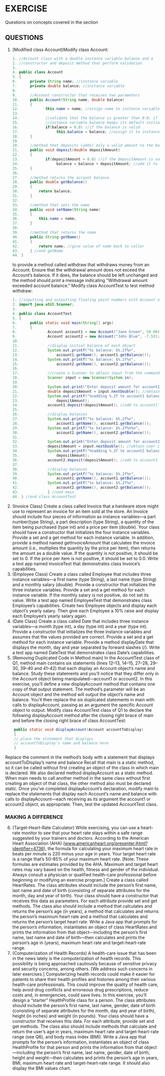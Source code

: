 # EXERCISE
Questions on concepts covered in the section

## QUESTIONS
1. (Modified class Account)Modify class Account:
    ```java
    1. //Account class with a double instance variable balance and a
    2. //constructor and deposit method that perform validation
    3. 
    4. public class Account
    5. {
    6.      private String name; //instance variable
    7.      private double balance; //instance variable
    8.      
    9.      //Account constructor that receives two parameters
    10.     public Account(String name, double balance)
    11.     {
    12.            this.name = name; //assign name to instance variable name
    13.            
    14.            //validate that the balance is greater than 0.0; if it's not
    15.            //instance variable balance keeps its default initial value of 0.0
    16.            if(balance > 0.0) //if the balance is valid
    17.                 this.balance = balance; //assign it to instance variable balance
    18.     }
    19.
    20.     //method that deposits (adds) only a valid amount to the balance
    21.     public void deposit(double depositAmount)
    22.     {
    23.            if(depositAmount > 0.0) //if the depositAmount is valid
    24.                 balance = balance + depositAmount; //add it to the balance
    25.     }
    26.     
    27.     //method returns the account balance
    28.     public double getBalance()
    29.     {
    30.         return balance;
    31.     }
    32.
    33.     //method that sets the name
    34.     public void setName(String name)
    35.     {
    36.         this.name = name;
    37.     }
    38.
    39.     //method that returns the name
    40.     public String getName()
    41.     {
    42.         return name; //give value of name back to caller
    43.     } //end getName
    44. }
    ```
    to provide a method called withdraw that withdraws money from an Account. Ensure that the withdrawal amount does not exceed the Account’s balance. If it does, the balance should be left unchanged and the method should print a message indicating "Withdrawal amount exceeded account balance." Modify class AccountTest to test method withdraw:
    ```java
    1. //inputting and outputting floating point numbers with Account object
    2. import java.util.Scanner;
    3. 
    4. public class AccountTest
    5. {
    6.      public static void main(String[] args)
    7.      {
    8.              Account account1 = new Account("Jane Green", 50.00);
    9.              Account account2 = new Account("John Blue", -7.53);
    10.     
    11.             //display initial balance of each object
    12.             System.out.printf("%s balance: $%.2f%n",
    13.                 account1.getName(), account1.getBalance());
    14.             System.out.printf("%s balance: $%.2f%n",
    15.                 account2.getName(), account2.getBalance());
    16.            
    17.             //create a Scanner to obtain input from the command window
    18.             Scanner input = new Scanner(System.in);
    19.
    20.             System.out.print("Enter deposit amount for account1: "); //prompt
    21.             double depositAmount = input.nextDouble(); //obtain user input
    22.             System.out.printf("%nadding %.2f to account1 balance %n%n",
    23.                 depositAmount);
    24.             account1.deposit(depositAmount); //add to account1's balance
    25.     
    26.             //display balances
    27.             System.out.printf("%s balance: $%.2f%n",
    28.                 account1.getName(), account1.getBalance());
    29.             System.out.printf("%s balance: $%.2f%n%n",
    30.                 account2.getName(), account2.getBalance());
    31.     
    32.             System.out.print("Enter deposit amount for account2: ");
    33.             depositAmount = input.nextDouble(); //obtain user input
    34.             System.out.printf("%nadding %.2f to account2 balance %n%n",
    35.                 depositAmount);
    36.             account2.deposit(depositAmount); //add to account2 balance
    37.     
    38.             //display balances
    39.             System.out.printf("%s balance: $%.2f%n",
    40.                 account1.getName(), account1.getBalance());
    41.             System.out.printf("%s balance: $%.2f%n",
    42.                 account2.getName(), account2.getBalance());
    43.             } //end main
    44. } //end class AccountTest
    ```
2. (Invoice Class) Create a class called Invoice that a hardware store might use to represent an invoice for an item sold at the store. An Invoice should include four pieces of information as instance variables—a part number(type String), a part description (type String), a quantity of the item being purchased (type int) and a price per item (double). Your class should have a constructor that initializes the four instance variables. Provide a set and a get method for each instance variable. In addition, provide a method named getInvoiceAmount that calculates the invoice amount (i.e., multiplies the quantity by the price per item), then returns the amount as a double value. If the quantity is not positive, it should be set to 0. If the price per item is not positive, it should be set to 0.0. Write a test app named InvoiceTest that demonstrates class Invoice’s capabilities.
3. (Employee Class) Create a class called Employee that includes three instance variables—a first name (type String), a last name (type String) and a monthly salary (double). Provide a constructor that initializes the three instance variables. Provide a set and a get method for each instance variable. If the monthly salary is not positive, do not set its value. Write a test app named EmployeeTest that demonstrates class Employee’s capabilities. Create two Employee objects and display each object’s yearly salary. Then give each Employee a 10% raise and display each Employee’s yearly salary again.
4. (Date Class) Create a class called Date that includes three instance variables—a month (type int), a day (type int) and a year (type int). Provide a constructor that initializes the three instance variables and assumes that the values provided are correct. Provide a set and a get method for each instance variable. Provide a method displayDate that displays the month, day and year separated by forward slashes (/). Write a test app named DateTest that demonstrates class Date’s capabilities.
5. (Removing Duplicated Code in Method main) In the AccountTest class of Q1, method main contains six statements (lines 12–13, 14–15, 27–28, 29–30, 39–40 and 41–42) that each display an Account object’s name and balance. Study these statements and you’ll notice that they differ only in the Account object being manipulated—account1 or account2. In this exercise, you’ll define a new displayAccount method that contains one copy of that output statement. The method’s parameter will be an Account object and the method will output the object’s name and balance. You’ll then replace the six duplicated statements in main with calls to displayAccount, passing as an argument the specific Account object to output.
Modify class AccountTest class of Q1 to declare the following displayAccount method after the closing right brace of main and before the closing right brace of class AccountTest:
```java
    public static void displayAccount(Account accountToDisplay)
    {
    // place the statement that displays
    // accountToDisplay's name and balance here
    }
```
Replace the comment in the method’s body with a statement that displays accountToDisplay’s name and balance Recall that main is a static method, so it can be called without first creating an object of the class in which main is declared. We also declared method displayAccount as a static method. When main needs to call another method in the same class without first creating an object of that class, the other method also must be declared static. Once you’ve completed displayAccount’s declaration, modify main to replace the statements that display each Account’s name and balance with calls to displayAccount—each receiving as its argument the account1 or account2 object, as appropriate. Then, test the updated AccountTest class.

### MAKING A DIFFERENCE
6. (Target-Heart-Rate Calculator) While exercising, you can use a heart-rate monitor to see that your heart rate stays within a safe range suggested by your trainers and doctors. According to the American Heart Association (AHA) (www.americanheart.org/presenter.jhtml?identifier=4736), the formula for calculating your maximum heart rate in beats per minute is 220 minus your age in years. Your target heart rate is a range that’s 50–85% of your maximum heart rate. [Note: These formulas are estimates provided by the AHA. Maximum and target heart rates may vary based on the health, fitness and gender of the individual. Always consult a physician or qualified health-care professional before beginning or modifying an exercise program.] Create a class called HeartRates. The class attributes should include the person’s first name, last name and date of birth (consisting of separate attributes for the month, day and year of birth). Your class should have a constructor that receives this data as parameters. For each attribute provide set and get methods. The class also should include a method that calculates and returns the person’s age (in years), a method that calculates and returns the person’s maximum heart rate and a method that calculates and returns the person’s target heart rate. Write a Java app that prompts for the person’s information, instantiates an object of class HeartRates and prints the information from that object—including the person’s first name, last name and date of birth—then calculates and prints the person’s age in (years), maximum heart rate and target-heart-rate range.
7. (Computerization of Health Records) A health-care issue that has been in the news lately is the computerization of health records. This possibility is being approached cautiously because of sensitive privacy and security concerns, among others. [We address such concerns in later exercises.] Computerizing health records could make it easier for patients to share their health profiles and histories among their various health-care professionals. This could improve the quality of health care, help avoid drug conflicts and erroneous drug prescriptions, reduce costs and, in emergencies, could save lives. In this exercise, you’ll design a “starter” HealthProfile class for a person. The class attributes should include the person’s first name, last name, gender, date of birth (consisting of separate attributes for the month, day and year of birth), height (in inches) and weight (in pounds). Your class should have a constructor that receives this data. For each attribute, provide set and get methods. The class also should include methods that calculate and return the user’s age in years, maximum
heart rate and target-heart-rate range (see Q6), and body mass index (BMI). Write a Java app that prompts for the person’s information, instantiates an object of class HealthProfile for that person and prints the information from that object—including the person’s first name, last name, gender, date of birth, height and weight—then calculates and prints the person’s age in years, BMI, maximum heart rate and target-heart-rate range. It should also display the BMI values chart.